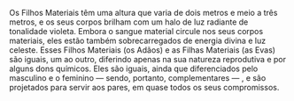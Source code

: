 ﻿Os Filhos Materiais têm uma altura que varia de dois metros e meio a três metros, e os seus corpos brilham com um halo de luz radiante de tonalidade violeta. Embora o sangue material circule nos seus corpos materiais, eles estão também sobrecarregados de energia divina e luz celeste. Esses Filhos Materiais (os Adãos) e as Filhas Materiais (as Evas) são iguais, um ao outro, diferindo apenas na sua natureza reprodutiva e por alguns dons químicos. Eles são iguais, ainda que diferenciados pelo masculino e o feminino — sendo, portanto, complementares — , e são projetados para servir aos pares, em quase todos os seus compromissos.